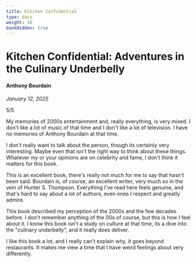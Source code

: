 ```yaml
---
title: Kitchen Confidential
type: docs
weight: 10
bookHidden: true
---
```


# Kitchen Confidential: Adventures in the Culinary Underbelly  

#### Anthony Bourdain  

*January 12, 2025*

5/5

My memories of 2000s entertainment and, really everything, is very mixed. I don't like a lot of music of that time and I don't like a lot of television. I have no memories of Anthony Bourdain at that time.

I don't really want to talk about the person, though its certainly very interesting. Maybe even that isn't the right way to think about these things. Whatever my or your opinions are on celebrity and fame, I don't think it matters for this book.

This is an excellent book, there's really not much for me to say that hasn't been said. Bourdain is, of course, an excellent writer, very much so in the vein of Hunter S. Thompson. Everything I've read here feels genuine, and that's hard to say about a lot of authors, even ones I respect and greatly admire. 

This book described my perception of the 2000s and the few decades before. I don't remember anything of the 00s of course, but this is how I feel about it. I know this book isn't a study on culture at that time, its a dive into the "culinary underbelly", and it really does deliver.

I like this book a lot, and I really can't explain why, it goes beyond restaurants. It makes me view a time that I have weird feelings about very differently.
